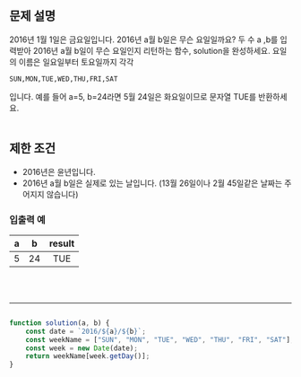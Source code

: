 ## 문제 설명
2016년 1월 1일은 금요일입니다. 2016년 a월 b일은 무슨 요일일까요? 
두 수 a ,b를 입력받아 2016년 a월 b일이 무슨 요일인지 리턴하는 함수, solution을 완성하세요. 
요일의 이름은 일요일부터 토요일까지 각각 

```
SUN,MON,TUE,WED,THU,FRI,SAT
```

입니다. 예를 들어 a=5, b=24라면 5월 24일은 화요일이므로 문자열 TUE를 반환하세요.
<br/>
<br/>

## 제한 조건
- 2016년은 윤년입니다.
- 2016년 a월 b일은 실제로 있는 날입니다. (13월 26일이나 2월 45일같은 날짜는 주어지지 않습니다)

### 입출력 예
| a | b | result |
| --- | :---: | :---: |
| 5 | 24 | TUE |
<br/>
<br/>

---

```javascript

function solution(a, b) {
    const date = `2016/${a}/${b}`;
    const weekName = ["SUN", "MON", "TUE", "WED", "THU", "FRI", "SAT"];
    const week = new Date(date);
    return weekName[week.getDay()];
}

```
